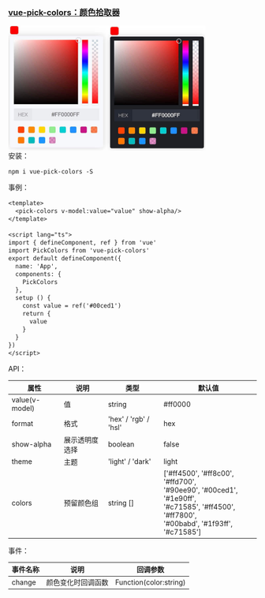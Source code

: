 ### [vue-pick-colors：颜色拾取器](https://github.com/qiuzongyuan/vue-pick-colors)

<div style="display: flex">
<img src="./images/effect-light.png" style="width:200px;" />
<img src="./images/effect-dark.png" style="width:200px;" />
</div>
安装：

```
npm i vue-pick-colors -S
```

事例：

```vue
<template>
  <pick-colors v-model:value="value" show-alpha/>
</template>

<script lang="ts">
import { defineComponent, ref } from 'vue'
import PickColors from 'vue-pick-colors'
export default defineComponent({
  name: 'App',
  components: {
    PickColors
  },
  setup () {
    const value = ref('#00ced1')
    return {
      value
    }
  }
})
</script>
```

API：

| 属性             | 说明      | 类型                    | 默认值                                                                                                                                           |
|----------------|---------|-----------------------|-----------------------------------------------------------------------------------------------------------------------------------------------|
| value(v-model) | 值       | string                | #ff0000                                                                                                                                       |
| format         | 格式      | 'hex' /  'rgb' / 'hsl'                                                                                                                                  | hex                                                                                                                                           |
| show-alpha     | 展示透明度选择 | boolean               | false                                                                                                                                         |
| theme          | 主题      | 'light' / 'dark'      | light                                                                                                                                         |
| colors         | 预留颜色组   | string []             | ['#ff4500', '#ff8c00', '#ffd700',<br> '#90ee90', '#00ced1', '#1e90ff',<br> '#c71585', '#ff4500', '#ff7800',<br>'#00babd', '#1f93ff', '#c71585'] |


事件：

| 事件名称 | 说明               | 回调参数               |
| -------- | ------------------ | ---------------------- |
| change   | 颜色变化时回调函数 | Function(color:string) |
